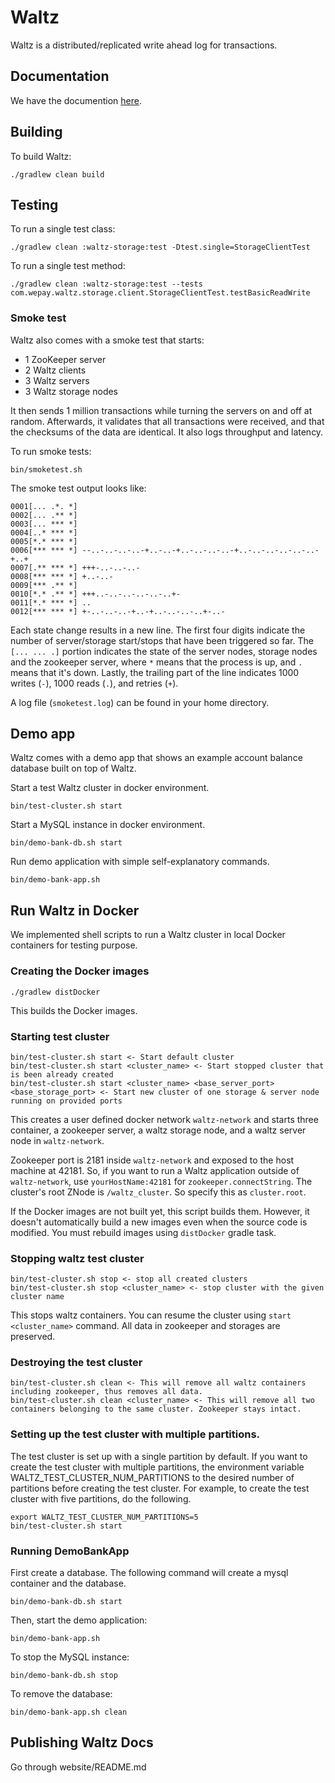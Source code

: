 # Waltz

Waltz is a distributed/replicated write ahead log for transactions.

## Documentation

We have the documention [here](https://wepay.github.io/waltz).

## Building

To build Waltz:

    ./gradlew clean build

## Testing

To run a single test class:

    ./gradlew clean :waltz-storage:test -Dtest.single=StorageClientTest

To run a single test method:

    ./gradlew clean :waltz-storage:test --tests com.wepay.waltz.storage.client.StorageClientTest.testBasicReadWrite

### Smoke test

Waltz also comes with a smoke test that starts:

* 1 ZooKeeper server
* 2 Waltz clients
* 3 Waltz servers
* 3 Waltz storage nodes

It then sends 1 million transactions while turning the servers on and off at random. Afterwards, it validates that all transactions were received, and that the checksums of the data are identical. It also logs throughput and latency.

To run smoke tests:

    bin/smoketest.sh

The smoke test output looks like:

    0001[... .*. *]
    0002[... .** *]
    0003[... *** *]
    0004[..* *** *]
    0005[*.* *** *]
    0006[*** *** *] --..-..-..-..-+..-..-+..-..-..-..-+..-..-..-..-..-..-+..+
    0007[.** *** *] +++-..-..-..-
    0008[*** *** *] +..-..-
    0009[*** .** *]
    0010[*.* .** *] +++..-..-..-..-..-..+-
    0011[*.* *** *] ..
    0012[*** *** *] +-..-..-..-+..-+..-..-..-..+-..-

Each state change results in a new line. The first four digits indicate the number of server/storage start/stops that have been triggered so far. The `[... ... .]` portion indicates the state of the server nodes, storage nodes and the zookeeper server, where `*` means that the process is up, and `.` means that it's down. Lastly, the trailing part of the line indicates 1000 writes (`-`), 1000 reads (`.`), and retries (`+`).

A log file (`smoketest.log`) can be found in your home directory.

## Demo app

Waltz comes with a demo app that shows an example account balance database built on top of Waltz. 

Start a test Waltz cluster in docker environment.

    bin/test-cluster.sh start

Start a MySQL instance in docker environment.

    bin/demo-bank-db.sh start

Run demo application with simple self-explanatory commands.

    bin/demo-bank-app.sh

## Run Waltz in Docker

We implemented shell scripts to run a Waltz cluster in local Docker containers for testing purpose.

### Creating the Docker images

    ./gradlew distDocker

This builds the Docker images.

### Starting test cluster

    bin/test-cluster.sh start <- Start default cluster
    bin/test-cluster.sh start <cluster_name> <- Start stopped cluster that is been already created
    bin/test-cluster.sh start <cluster_name> <base_server_port> <base_storage_port> <- Start new cluster of one storage & server node running on provided ports

This creates a user defined docker network `waltz-network` and 
starts three container, a zookeeper server, a waltz storage node, and a waltz server node in `waltz-network`.

Zookeeper port is 2181 inside `waltz-network` and exposed to the host machine at 42181.
So, if you want to run a Waltz application outside of `waltz-network`, use `yourHostName:42181` for `zookeeper.connectString`.
The cluster's root ZNode is `/waltz_cluster`. So specify this as `cluster.root`.

If the Docker images are not built yet, this script builds them.
However, it doesn't automatically build a new images even when the source code is modified. 
You must rebuild images using `distDocker` gradle task.

### Stopping waltz test cluster

    bin/test-cluster.sh stop <- stop all created clusters
    bin/test-cluster.sh stop <cluster_name> <- stop cluster with the given cluster name

This stops waltz containers. You can resume the cluster using `start <cluster_name>` command. All data in zookeeper and storages are preserved.

### Destroying the test cluster

    bin/test-cluster.sh clean <- This will remove all waltz containers including zookeeper, thus removes all data.
    bin/test-cluster.sh clean <cluster_name> <- This will remove all two containers belonging to the same cluster. Zookeeper stays intact.

### Setting up the test cluster with multiple partitions.

The test cluster is set up with a single partition by default.
If you want to create the test cluster with multiple partitions,
the environment variable WALTZ_TEST_CLUSTER_NUM_PARTITIONS to the desired number of partitions before creating the test cluster.
For example, to create the test cluster with five partitions, do the following.

    export WALTZ_TEST_CLUSTER_NUM_PARTITIONS=5
    bin/test-cluster.sh start

### Running DemoBankApp

First create a database. The following command will create a mysql container and the database.

    bin/demo-bank-db.sh start

Then, start the demo application:

    bin/demo-bank-app.sh
    
To stop the MySQL instance:

    bin/demo-bank-db.sh stop

To remove the database:

    bin/demo-bank-app.sh clean

## Publishing Waltz Docs

Go through website/README.md
